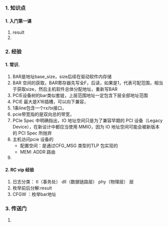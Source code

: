 ### 1. 知识点
#### 1. 入门第一课
1. result
2. 
### 2. 经验
#### 1. 常识. 
1. BAR是地址base_size，size后续在驱动软件内存储
2. BAR 空间的获取，BAR寄存器先写全F，后读，如果是1，代表可配范围，相当于获取size，然后主机软件总体分配地址，重新写BAR
3. PCIE设备树的bar类似套娃，上层范围地址一定包含下层全部地址范围
4. PCIE 最大是X16插槽，可以向下兼容，
5. 1条line包含一个rx/tx接口，
6. pcie带宽指的是双向总的带宽，
7. PCIe Spec 中明确指出，IO 地址空间只是为了兼容早期的 PCI 设备（Legacy Device），在新设计中都应当使用 MMIO，因为 IO 地址空间可能会被新版本的 PCI Spec 所抛弃
8. 主机访问pcie 设备的
   - 配置空间：是通过CFG_MSG 类型的TLP 包实现的
   - MEM: ADDR 路由
9.  

#### 2. RC vip 经验
1. 日志分类： tl（事务处） dll（数据链路层） phy（物理层） 层
2. 枚举前后分解:result
3. CFGW ：枚举bar地址


### 3. 传送门
1. 
